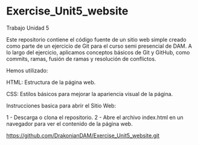 # Exercise_Unit5_website
Trabajo Unidad 5

Este repositorio contiene el código fuente de un sitio web simple creado como parte de un ejercicio de Git para el curso semi presencial de DAM. A lo largo del ejercicio, aplicamos conceptos básicos de Git y GitHub, como commits, ramas, fusión de ramas y resolución de conflictos.

Hemos utilizado:

HTML: Estructura de la página web.

CSS: Estilos básicos para mejorar la apariencia visual de la página.


Instrucciones basica para abrir el Sitio Web:

1 - Descarga o clona el repositorio.
2 - Abre el archivo index.html en un navegador para ver el contenido de la página web.


https://github.com/DrakonianDAM/Exercise_Unit5_website.git
